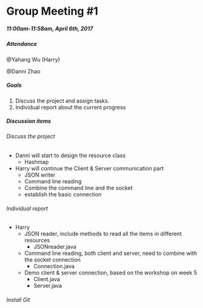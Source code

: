 # Group Meeting #1

##### 11:00am-11:58am, April 6th, 2017

##### Attendance

@Yahang Wu (Harry)

@Danni Zhao

##### Goals

1. Discuss the project and assign tasks.
2. Individual report about the current progress

##### Discussion items

###### Discuss the project

- Danni will start to design the resource class
  - Hashmap
- Harry will continue the Client & Server communication part
  - JSON writer
  - Command line reading
  - Combine the command line and the socket
  - establish the basic connection

###### Individual report

- Harry
  - JSON reader, include methods to read all the items in different resources
    - JSONreader.java
  - Command line reading, both client and server, need to combine with the socket connection
    - Connection.java
  - Demo client & server connection, based on the workshop on week 5
    - Client.java
    - Server.java

###### Install Git





